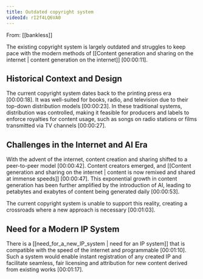 ```yaml
---
title: Outdated copyright system
videoId: rI2f4LQ6VA0
---
```


From: [[bankless]] <br/> 

The existing copyright system is largely outdated and struggles to keep pace with the modern methods of [[Content generation and sharing on the internet | content generation on the internet]] <a class="yt-timestamp" data-t="00:00:11">[00:00:11]</a>.

## Historical Context and Design

The current copyright system dates back to the printing press era <a class="yt-timestamp" data-t="00:00:18">[00:00:18]</a>. It was well-suited for books, radio, and television due to their top-down distribution models <a class="yt-timestamp" data-t="00:00:23">[00:00:23]</a>. In these traditional systems, distribution was controlled, making it feasible for producers and labels to enforce royalties for content usage, such as songs on radio stations or films transmitted via TV channels <a class="yt-timestamp" data-t="00:00:27">[00:00:27]</a>.

## Challenges in the Internet and AI Era

With the advent of the internet, content creation and sharing shifted to a peer-to-peer model <a class="yt-timestamp" data-t="00:00:42">[00:00:42]</a>. Content creators emerged, and [[Content generation and sharing on the internet | content is now remixed and shared at immense speeds]] <a class="yt-timestamp" data-t="00:00:47">[00:00:47]</a>. This exponential growth in content generation has been further amplified by the introduction of AI, leading to petabytes and exabytes of content being generated daily <a class="yt-timestamp" data-t="00:00:53">[00:00:53]</a>.

The current copyright system is unable to support this reality, creating a crossroads where a new approach is necessary <a class="yt-timestamp" data-t="00:01:03">[00:01:03]</a>.

## Need for a Modern IP System

There is a [[need_for_a_new_IP_system | need for an IP system]] that is compatible with the speed of the internet and programmable <a class="yt-timestamp" data-t="00:01:10">[00:01:10]</a>. Such a system would enable instant registration of any created IP and facilitate seamless, fair licensing and attribution for new content derived from existing works <a class="yt-timestamp" data-t="00:01:17">[00:01:17]</a>.